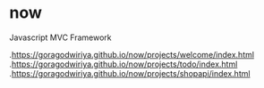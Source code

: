 # now
Javascript MVC Framework

.https://goragodwiriya.github.io/now/projects/welcome/index.html
.https://goragodwiriya.github.io/now/projects/todo/index.html
.https://goragodwiriya.github.io/now/projects/shopapi/index.html

